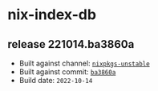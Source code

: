 # nix-index-db
## release 221014.ba3860a
- Built against channel: [`nixpkgs-unstable`](https://github.com/nixos/nixpkgs/tree/nixpkgs-unstable)
- Built against commit: [`ba3860a`](https://github.com/NixOS/nixpkgs/commit/ba3860a10f7fd74227154aeb8625e267df312f8f)
- Build date: `2022-10-14`
